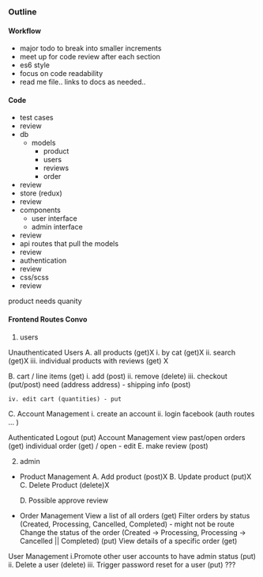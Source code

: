 ### Outline

#### Workflow

- major todo to break into smaller increments
- meet up for code review after each section
- es6 style
- focus on code readability
- read me file.. links to docs as needed..

#### Code
- test cases
- review
- db
    - models
        - product
        - users
        - reviews
        - order
- review
- store (redux)
- review
- components
     - user interface
     - admin interface
- review
- api routes that pull the models
- review
- authentication
- review
- css/scss
- review

product needs quanity


#### Frontend Routes Convo

1. users


Unauthenticated Users
  A. all products (get)X
    i. by cat (get)X
    ii. search (get)X
    iii. individual products with reviews (get) X

  B. cart / line items (get)
    i. add (post)
    ii. remove (delete)
    iii. checkout (put/post) need (address address)
        - shipping info (post)

    iv. edit cart (quantities) - put
  C. Account Management
    i. create an account
    ii. login facebook
    (auth routes ... )



Authenticated
  Logout (put)
  Account Management
    view past/open orders (get)
    individual order (get) / open - edit
  E. make review (post)

2. admin
- Product Management
  A. Add product (post)X
  B. Update product (put)X
  C. Delete Product (delete)X

  D. Possible approve review
- Order Management
  View a list of all orders (get)
  Filter orders by status (Created, Processing, Cancelled, Completed) - might not be route
  Change the status of the order (Created -> Processing, Processing -> Cancelled || Completed) (put)
  View details of a specific order (get)

User Management
    i.Promote other user accounts to have admin status (put)
    ii. Delete a user (delete)
    iii. Trigger password reset for a user (put) ???
